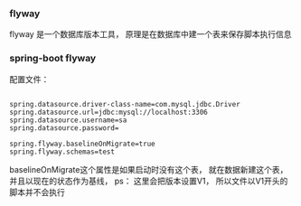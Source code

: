 ### flyway
flyway 是一个数据库版本工具，
原理是在数据库中建一个表来保存脚本执行信息
### spring-boot flyway
配置文件：
```

spring.datasource.driver-class-name=com.mysql.jdbc.Driver
spring.datasource.url=jdbc:mysql://localhost:3306
spring.datasource.username=sa
spring.datasource.password=

spring.flyway.baselineOnMigrate=true
spring.flyway.schemas=test
```
baselineOnMigrate这个属性是如果启动时没有这个表， 就在数据新建这个表， 并且以现在的状态作为基线， ps： 这里会把版本设置V1， 所以文件以V1开头的脚本并不会执行

